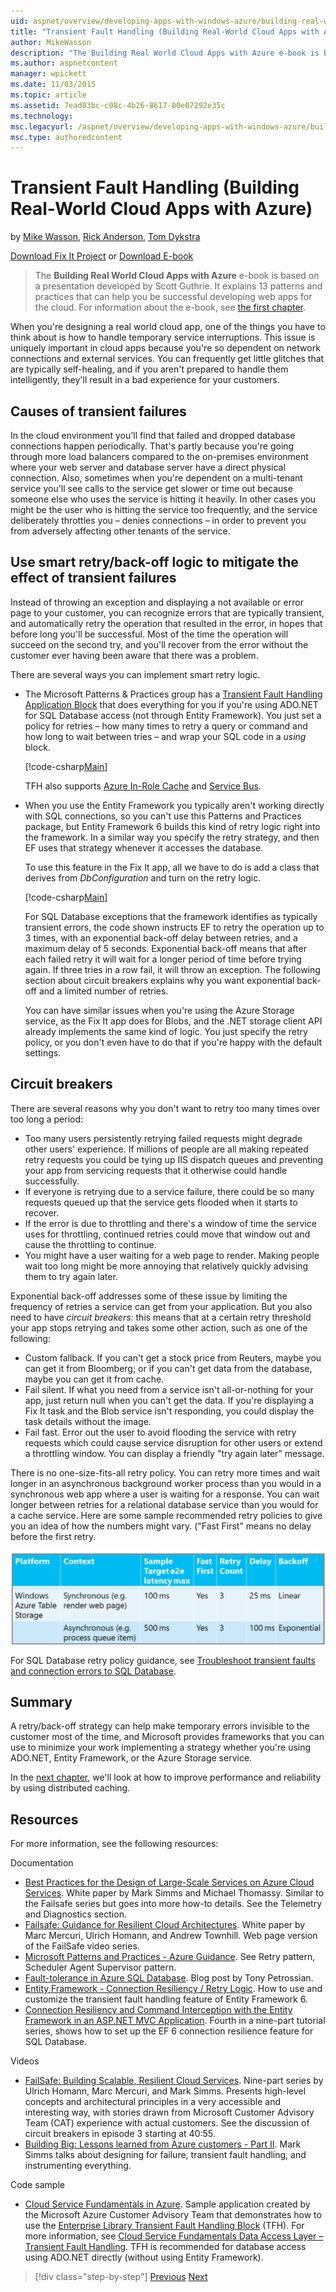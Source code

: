 ```yaml
---
uid: aspnet/overview/developing-apps-with-windows-azure/building-real-world-cloud-apps-with-windows-azure/transient-fault-handling
title: "Transient Fault Handling (Building Real-World Cloud Apps with Azure) | Microsoft Docs"
author: MikeWasson
description: "The Building Real World Cloud Apps with Azure e-book is based on a presentation developed by Scott Guthrie. It explains 13 patterns and practices that can he..."
ms.author: aspnetcontent
manager: wpickett
ms.date: 11/03/2015
ms.topic: article
ms.assetid: 7ead83bc-c08c-4b26-8617-00e07292e35c
ms.technology: 
msc.legacyurl: /aspnet/overview/developing-apps-with-windows-azure/building-real-world-cloud-apps-with-windows-azure/transient-fault-handling
msc.type: authoredcontent
---
```

Transient Fault Handling (Building Real-World Cloud Apps with Azure)
====================
by [Mike Wasson](https://github.com/MikeWasson), [Rick Anderson](https://github.com/Rick-Anderson), [Tom Dykstra](https://github.com/tdykstra)

[Download Fix It Project](http://code.msdn.microsoft.com/Fix-It-app-for-Building-cdd80df4) or [Download E-book](http://blogs.msdn.com/b/microsoft_press/archive/2014/07/23/free-ebook-building-cloud-apps-with-microsoft-azure.aspx)

> The **Building Real World Cloud Apps with Azure** e-book is based on a presentation developed by Scott Guthrie. It explains 13 patterns and practices that can help you be successful developing web apps for the cloud. For information about the e-book, see [the first chapter](introduction.md).


When you're designing a real world cloud app, one of the things you have to think about is how to handle temporary service interruptions. This issue is uniquely important in cloud apps because you're so dependent on network connections and external services. You can frequently get little glitches that are typically self-healing, and if you aren't prepared to handle them intelligently, they'll result in a bad experience for your customers.

## Causes of transient failures

In the cloud environment you'll find that failed and dropped database connections happen periodically. That's partly because you're going through more load balancers compared to the on-premises environment where your web server and database server have a direct physical connection. Also, sometimes when you're dependent on a multi-tenant service you'll see calls to the service get slower or time out because someone else who uses the service is hitting it heavily. In other cases you might be the user who is hitting the service too frequently, and the service deliberately throttles you – denies connections – in order to prevent you from adversely affecting other tenants of the service.

## Use smart retry/back-off logic to mitigate the effect of transient failures

Instead of throwing an exception and displaying a not available or error page to your customer, you can recognize errors that are typically transient, and automatically retry the operation that resulted in the error, in hopes that before long you'll be successful. Most of the time the operation will succeed on the second try, and you'll recover from the error without the customer ever having been aware that there was a problem.

There are several ways you can implement smart retry logic.

- The Microsoft Patterns &amp; Practices group has a [Transient Fault Handling Application Block](https://msdn.microsoft.com/library/dn440719(v=pandp.60).aspx) that does everything for you if you're using ADO.NET for SQL Database access (not through Entity Framework). You just set a policy for retries – how many times to retry a query or command and how long to wait between tries – and wrap your SQL code in a *using* block.

    [!code-csharp[Main](transient-fault-handling/samples/sample1.cs)]

    TFH also supports [Azure In-Role Cache](https://msdn.microsoft.com/library/windowsazure/dn386103.aspx) and [Service Bus](https://azure.microsoft.com/services/service-bus/).
- When you use the Entity Framework you typically aren't working directly with SQL connections, so you can't use this Patterns and Practices package, but Entity Framework 6 builds this kind of retry logic right into the framework. In a similar way you specify the retry strategy, and then EF uses that strategy whenever it accesses the database.

    To use this feature in the Fix It app, all we have to do is add a class that derives from *DbConfiguration* and turn on the retry logic.

    [!code-csharp[Main](transient-fault-handling/samples/sample2.cs)]

    For SQL Database exceptions that the framework identifies as typically transient errors, the code shown instructs EF to retry the operation up to 3 times, with an exponential back-off delay between retries, and a maximum delay of 5 seconds. Exponential back-off means that after each failed retry it will wait for a longer period of time before trying again. If three tries in a row fail, it will throw an exception. The following section about circuit breakers explains why you want exponential back-off and a limited number of retries.

    You can have similar issues when you're using the Azure Storage service, as the Fix It app does for Blobs, and the .NET storage client API already implements the same kind of logic. You just specify the retry policy, or you don't even have to do that if you're happy with the default settings.

<a id="circuitbreakers"></a>
## Circuit breakers

There are several reasons why you don't want to retry too many times over too long a period:

- Too many users persistently retrying failed requests might degrade other users' experience. If millions of people are all making repeated retry requests you could be tying up IIS dispatch queues and preventing your app from servicing requests that it otherwise could handle successfully.
- If everyone is retrying due to a service failure, there could be so many requests queued up that the service gets flooded when it starts to recover.
- If the error is due to throttling and there's a window of time the service uses for throttling, continued retries could move that window out and cause the throttling to continue.
- You might have a user waiting for a web page to render. Making people wait too long might be more annoying that relatively quickly advising them to try again later.

Exponential back-off addresses some of these issue by limiting the frequency of retries a service can get from your application. But you also need to have *circuit breakers*: this means that at a certain retry threshold your app stops retrying and takes some other action, such as one of the following:

- Custom fallback. If you can't get a stock price from Reuters, maybe you can get it from Bloomberg; or if you can't get data from the database, maybe you can get it from cache.
- Fail silent. If what you need from a service isn't all-or-nothing for your app, just return null when you can't get the data. If you're displaying a Fix It task and the Blob service isn't responding, you could display the task details without the image.
- Fail fast. Error out the user to avoid flooding the service with retry requests which could cause service disruption for other users or extend a throttling window. You can display a friendly "try again later" message.

There is no one-size-fits-all retry policy. You can retry more times and wait longer in an asynchronous background worker process than you would in a synchronous web app where a user is waiting for a response. You can wait longer between retries for a relational database service than you would for a cache service. Here are some sample recommended retry policies to give you an idea of how the numbers might vary. ("Fast First" means no delay before the first retry.

![Sample retry policies](transient-fault-handling/_static/image1.png)

For SQL Database retry policy guidance, see [Troubleshoot transient faults and connection errors to SQL Database](https://azure.microsoft.com/documentation/articles/sql-database-connectivity-issues/).

## Summary

A retry/back-off strategy can help make temporary errors invisible to the customer most of the time, and Microsoft provides frameworks that you can use to minimize your work implementing a strategy whether you're using ADO.NET, Entity Framework, or the Azure Storage service.

In the [next chapter](distributed-caching.md), we'll look at how to improve performance and reliability by using distributed caching.

## Resources

For more information, see the following resources:

Documentation

- [Best Practices for the Design of Large-Scale Services on Azure Cloud Services](https://msdn.microsoft.com/library/windowsazure/jj717232.aspx). White paper by Mark Simms and Michael Thomassy. Similar to the Failsafe series but goes into more how-to details. See the Telemetry and Diagnostics section.
- [Failsafe: Guidance for Resilient Cloud Architectures](https://msdn.microsoft.com/library/windowsazure/jj853352.aspx). White paper by Marc Mercuri, Ulrich Homann, and Andrew Townhill. Web page version of the FailSafe video series.
- [Microsoft Patterns and Practices - Azure Guidance](https://msdn.microsoft.com/library/dn568099.aspx). See Retry pattern, Scheduler Agent Supervisor pattern.
- [Fault-tolerance in Azure SQL Database](https://blogs.msdn.com/b/windowsazure/archive/2012/07/30/fault-tolerance-in-windows-azure-sql-database.aspx). Blog post by Tony Petrossian.
- [Entity Framework - Connection Resiliency / Retry Logic](https://msdn.microsoft.com/data/dn456835). How to use and customize the transient fault handling feature of Entity Framework 6.
- [Connection Resiliency and Command Interception with the Entity Framework in an ASP.NET MVC Application](../../../../mvc/overview/getting-started/getting-started-with-ef-using-mvc/connection-resiliency-and-command-interception-with-the-entity-framework-in-an-asp-net-mvc-application.md). Fourth in a nine-part tutorial series, shows how to set up the EF 6 connection resilience feature for SQL Database.

Videos

- [FailSafe: Building Scalable, Resilient Cloud Services](https://channel9.msdn.com/Series/FailSafe). Nine-part series by Ulrich Homann, Marc Mercuri, and Mark Simms. Presents high-level concepts and architectural principles in a very accessible and interesting way, with stories drawn from Microsoft Customer Advisory Team (CAT) experience with actual customers. See the discussion of circuit breakers in episode 3 starting at 40:55.
- [Building Big: Lessons learned from Azure customers - Part II](https://channel9.msdn.com/Events/Build/2012/3-030). Mark Simms talks about designing for failure, transient fault handling, and instrumenting everything.

Code sample

- [Cloud Service Fundamentals in Azure](https://code.msdn.microsoft.com/Cloud-Service-Fundamentals-4ca72649). Sample application created by the Microsoft Azure Customer Advisory Team that demonstrates how to use the [Enterprise Library Transient Fault Handling Block](http://nuget.org/packages/EnterpriseLibrary.TransientFaultHandling/) (TFH). For more information, see [Cloud Service Fundamentals Data Access Layer – Transient Fault Handling](https://social.technet.microsoft.com/wiki/contents/articles/18665.cloud-service-fundamentals-data-access-layer-transient-fault-handling.aspx). TFH is recommended for database access using ADO.NET directly (without using Entity Framework).

> [!div class="step-by-step"]
> [Previous](monitoring-and-telemetry.md)
> [Next](distributed-caching.md)
